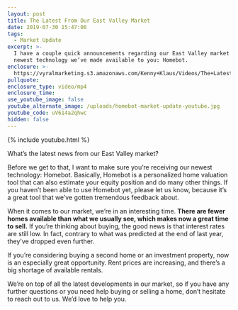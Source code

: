 ```yaml
---
layout: post
title: The Latest From Our East Valley Market
date: 2019-07-30 15:47:00
tags:
  - Market Update
excerpt: >-
  I have a couple quick announcements regarding our East Valley market and the
  newest technology we’ve made available to you: Homebot.
enclosure: >-
  https://vyralmarketing.s3.amazonaws.com/Kenny+Klaus/Videos/The+Latest+From+Our+East+Valley+Market.mp4
pullquote:
enclosure_type: video/mp4
enclosure_time:
use_youtube_image: false
youtube_alternate_image: /uploads/homebot-market-update-youtube.jpg
youtube_code: uV614a2qhwc
hidden: false
---
```


{% include youtube.html %}

What’s the latest news from our East Valley market?

Before we get to that, I want to make sure you’re receiving our newest technology: Homebot. Basically, Homebot is a personalized home valuation tool that can also estimate your equity position and do many other things. If you haven’t been able to use Homebot yet, please let us know, because it’s a great tool that we’ve gotten tremendous feedback about.&nbsp;

When it comes to our market, we’re in an interesting time. **There are fewer homes available than what we usually see, which makes now a great time to sell.** If you’re thinking about buying, the good news is that interest rates are still low. In fact, contrary to what was predicted at the end of last year, they’ve dropped even further.&nbsp;

If you’re considering buying a second home or an investment property, now is an especially great opportunity. Rent prices are increasing, and there’s a big shortage of available rentals.&nbsp;

We’re on top of all the latest developments in our market, so if you have any further questions or you need help buying or selling a home, don’t hesitate to reach out to us. We’d love to help you.